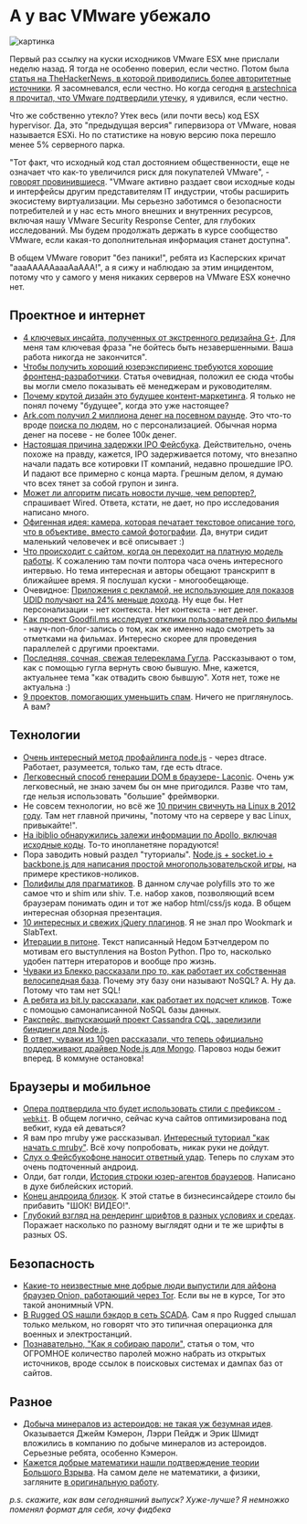 # А  у вас VMware убежало
![картинка](http://addmeto.cc/images/posts/leak.jpg)

Первый раз ссылку на куски исходников VMware ESX мне прислали неделю назад. Я тогда не особенно поверил, если честно. Потом была [статья на TheHackerNews, в которой приводились более авторитетные источники](http://thehackernews.com/2012/04/vmware-source-code-leaked-by-anonymous.html). Я засомневался, если честно. Но когда сегодня [в arstechnica я прочитал, что VMware подтвердили утечку](http://arstechnica.com/business/news/2012/04/vmware-confirms-source-code-leak-lulzsec-affiliated-hacker-claims-credit.ars), я удивился, если честно.

Что же собственно утекло? Утек весь (или почти весь) код ESX hypervisor. Да, это "предыдущая версия" гипервизора от VMware, новая называется ESXi. Но по статистике на новую версию пока перешло менее 5% серверного парка.

"Тот факт, что исходный код стал достоянием общественности, еще не означает что как-то увеличился риск для покупателей VMware", - [говорят провинившиеся](http://blogs.vmware.com/security/2012/04/vmware-security-note.html). "VMware активно раздает свои исходные коды и интерфейсы другим представителям IT индустрии, чтобы расширить экосистему виртуализации. Мы серьезно заботимся о безопасности потребителей и у нас есть много внешних и внутренних ресурсов, включая нашу VMware Security Response Center, для глубоких исследований. Мы будем продолжать держать в курсе сообщество VMware, если какая-то дополнительная информация станет доступна".

В общем VMware говорит "без паники!", ребята из Касперских кричат "аааАААААаааАаААА!", а я сижу и наблюдаю за этим инцидентом, потому что у самого у меня никаких серверов на VMware ESX конечно нет.




## Проектное и интернет
* [4 ключевых инсайта, полученных от экстренного редизайна G+](http://www.fastcodesign.com/1669571/4-key-insights-from-the-57-day-blitzkrieg-redesign-of-google).  Для меня там ключевая фраза "не бойтесь быть незавершенными. Ваша работа никогда не закончится".
* [Чтобы получить хороший юзерэкспириенс требуются хорошие фронтенд-разработчики](http://www.uxmatters.com/mt/archives/2012/04/great-user-experiences-require-great-front-end-development.php). Статья очевидная, положил ее сюда чтобы вы могли смело показывать её менеджерам и руководителям.
* [Почему крутой дизайн это будущее контент-маркетинга](http://mashable.com/2012/04/25/web-design-future-content-marketing/). Я только не понял почему "будущее", когда это уже настоящее?
* [Ark.com получил 2 миллиона денег на посевном раунде](http://allthingsd.com/20120425/people-search-engine-ark-raises-biggest-y-combinator-seed-round-in-memory/). Это что-то вроде [поиска по людям](http://people.yandex.ru/), но с персонализацией. Обычная норма денег на посеве - не более 100к денег.
* [Настоящая причина задержки IPO Фейсбука](http://venturebeat.com/2012/04/25/facebook-ipo-real-delay/). Действительно, очень похоже на правду, кажется, IPO задерживается потому, что внезапно начали падать все котировки IT компаний, недавно прошедшие IPO. И падают все примерно с конца марта. Грешным делом, я думаю что всех тянет за собой групон и зинга.
* [Может ли алгоритм писать новости лучше, чем репортер?](http://www.wired.com/gadgetlab/2012/04/can-an-algorithm-write-a-better-news-story-than-a-human-reporter/), спрашивает Wired. Ответа, кстати, не дает, но про исследования написано много.
* [Офигенная идея: камера, которая печатает текстовое описание того, что в объективе, вместо самой фотографии](http://mattrichardson.com/Descriptive-Camera/). Да, внутри сидит маленький человечек и всё описывает :)
* [Что происходит с сайтом, когда он переходит на платную модель работы](http://mixergy.com/matthew-wensing-stormpulse-interview/). К сожалению там почти полтора часа очень интересного интервью. Но тема интересная и авторы обещают транскрипт в ближайшее время. Я послушал куски - многообещающе.
* Очевидное: [Приложения с рекламой, не использующие для показов UDID получают на 24% меньше дохода](http://www.appleinsider.com/articles/12/04/25/apps_not_using_udid_data_willl_see_24_less_ad_revenue_study_says.html). Ну еще бы. Нет персонализации - нет контекста. Нет контекста - нет денег.
* [Как проект Goodfil.ms исследует отклики пользователей про фильмы](http://blog.goodfil.ms/blog/2012/04/20/project-ingen/) - науч-поп-блог-запись о том, как же именно надо смотреть за отметками на фильмах. Интересно скорее для проведения параллелей с другими проектами.
* [Последняя, сочная, свежая телереклама Гугла](http://techcrunch.com/2012/04/25/googles-latest-tv-ad-how-chrome-can-help-you-get-your-ex-back/). Рассказывают о том, как с помощью гугла вернуть свою бывшую. Мне, кажется, актуальнее тема "как отвадить свою бывшую". Хотя нет, тоже не актуальна :)
* [9 проектов, помогающих уменьшить спам](http://mashable.com/2012/04/25/junk-mail-digital-tools/). Ничего не приглянулось. А вам?

## Технологии
* [Очень интересный метод профайлинга node.js](http://dtrace.org/blogs/dap/2012/04/25/profiling-node-js/) - через dtrace. Работает, разумеется, только там, где есть dtrace.
* [Легковесный способ генерации DOM в браузере- Laconic](http://joestelmach.github.com/laconic/). Очень уж легковесный, не знаю зачем бы он мне пригодился. Разве что там, где нельзя использовать "большие" фреймворки.
* Не совсем технологии, но всё же [10 причин свичнуть на Linux в 2012 году](http://www.pcworld.com/businesscenter/article/246866/10_reasons_to_switch_to_linux_in_2012.html). Там нет главной причины, "потому что на сервере у вас Linux, привыкайте!".
* [На ibiblio обнаружились залежи информации по Apollo, включая исходные коды](http://www.ibiblio.org/apollo/links.html). То-то инопланетяне порадуются!
* Пора заводить новый раздел "туториалы". [Node.js + socket.io + backbone.js для написания простой многопользовательской игры](http://tech.loku.com/2012/04/25/tic-tac-node-part-iii-putting-it-all-together/), на примере крестиков-ноликов.
* [Полифилы для прагматиков](http://lojjic.github.com/html5denver-polyfills/slides.html). В данном случае polyfills это то же самое что и shim или shiv. Т.е. набор хаков, позволяющий всем браузерам понимать один и тот же набор html/css/js кода. В общем интересная обзорная презентация.
* [10 интересных и свежих jQuery плагинов](http://webdesignledger.com/freebies/10-fresh-and-useful-jquery-plugins-2). Я не знал про Wookmark и SlabText.
* [Итерации в питоне](http://nedbatchelder.com/text/iter.html). Текст написанный Недом Бэтчелдером по мотивам его выступления на  Boston Python. Про то, насколько удобен паттерн итераторов и вообще про жизнь.
* [Чуваки из Блекко рассказали про то, как работает их собственная велосипедная база](http://highscalability.com/blog/2012/4/25/the-anatomy-of-search-technology-blekkos-nosql-database.html). Почему эту базу они называют NoSQL? А. Ну да. Потому что там нет SQL!
* [А ребята из bit.ly рассказали, как работает их подсчет кликов](http://word.bitly.com/post/21721687297/clickatron). Тоже с помощью самонаписанной NoSQL базы данных.
* [Ракспейс, выпускающий проект Cassandra CQL,  зарелизили биндинги для Node.js](http://www.rackspace.com/blog/rackspace-contributes-cassandra-cql-driver-for-node-js/).
* [В ответ, чуваки из 10gen рассказали, что теперь официально поддерживают драйвер Node.js для Mongo](http://blog.mongodb.org/post/21780849392/mongodb-and-node-js-at-10gen). Паровоз ноды бежит вперед. В коммуне остановка!

## Браузеры и мобильное
* [Опера подтвердила что будет использовать стили с префиксом `-webkit`](http://www.netmagazine.com/news/opera-confirms-webkit-prefix-usage-121923). В общем логично, сейчас куча сайтов оптимизирована под вебкит, куда ей деваться?
* Я вам про mruby уже рассказывал. [Интересный туториал "как начать с mruby"](http://matt.aimonetti.net/posts/2012/04/25/getting-started-with-mruby/). Всё хочу попробовать, никак руки не дойдут.
* [Слух о Фейсбукофоне наносит ответный удар](http://techcrunch.com/2012/04/25/the-facebook-phone-rumor-is-back/). Теперь по слухам это очень подточенный андроид.
* Олди, бат голди, [История строки юзер-агентов браузеров](http://webaim.org/blog/user-agent-string-history/). Написано в духе библейских историй.
* [Конец андроида близок](http://www.businessinsider.com/the-end-of-android-approaches--2012-4). К этой статье в бизнесинсайдере стоило бы прибавить "ШОК! ВИДЕО!".
* [Глубокий взгляд на рендеринг шрифтов в разных условиях и средах](http://www.smashingmagazine.com/2012/04/24/a-closer-look-at-font-rendering/). Поражает насколько по разному выглядят одни и те же шрифты в разных OS.

## Безопасность
* [Какие-то неизвестные мне добрые люди выпустили для айфона браузер Onion, работающий через Tor](http://v3.mike.tig.as/onionbrowser/). Если вы не в курсе, Tor это такой анонимный VPN.
* [В Rugged OS нашли бэкдор в сеть SCADA](http://seclists.org/fulldisclosure/2012/Apr/277). Сам я про Rugged слышал только мельком, но говорят что это типичная операционка для военных и электростанций.
* [Познавательно, "Как я собираю пароли"](http://xato.net/passwords/how-i-collect-passwords), статья о том, что ОГРОМНОЕ количество паролей можно набрать из открытых источников, вроде ссылок в поисковых системах и дампах баз от сайтов.

## Разное
* [Добыча минералов из астероидов: не такая уж безумная идея](http://www.extremetech.com/extreme/127369-asteroid-mining-not-as-crazy-as-it-sounds). Оказывается Джейм Кэмерон, Лэрри Пейдж и Эрик Шмидт вложились в компанию по добыче минералов из астероидов. Серьезные ребята, особенно Кэмерон.
* [Кажется добрые математики нашли подтверждение теории Большого Взрыва](http://www.technologyreview.com/blog/arxiv/27793/). На самом деле не математики, а физики, загляните [в оригинальную работу](http://arxiv.org/abs/1204.4658).

*p.s. скажите, как вам сегодняшний выпуск? Хуже-лучше? Я немножко поменял формат для себя, хочу фидбека*
